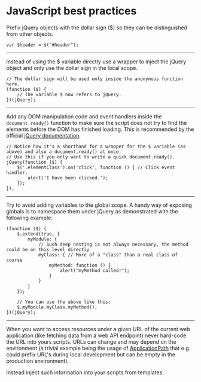 # JavaScript best practices



Prefix jQuery objects with the dollar sign ($) so they can be distinguished from other objects.

    var $header = $("#header");

----------

Instead of using the $ variable directly use a wrapper to inject the jQuery object and only use the dollar sign in the local scope.

    // The dollar sign will be used only inside the anonymous function here.
    (function ($) {
        // The variable $ now refers to jQuery.
    })(jQuery);

----------

Add any DOM manipulation code and event handlers inside the `document.ready()` function to make sure the script does not try to find the elements before the DOM has finished loading. This is recommended by the official [jQuery documentation](https://api.jquery.com/ready/).

    // Notice how it's a shorthand for a wrapper for the $ variable (as above) and also a document.ready() at once.
    // Use this if you only want to write a quick document.ready().
    jQuery(function ($) {
        $('.elementClass').on('click', function () { // Click event handler.
            alert('I have been clicked.');
        });
    });
    
----------

Try to avoid adding variables to the global scope. A handy way of exposing globals is to namespace them under jQuery as demonstrated with the following example:
    
    (function ($) {
        $.extend(true, {
            myModule: {
                // Such deep nesting is not always necessary, the method could be on this level directly
                myClass: { // More of a "class" than a real class of course
                    myMethod: function () {
                        alert("myMethod called!");
                    }
                }
            }
        });

        // You can use the above like this:
        $.myModule.myClass.myMethod();
    })(jQuery);

----------

When you want to access resources under a given URL of the current web application (like fetching data from a web API endpoint) never hard-code the URL into yours scripts. URLs can change and may depend on the environment (a trivial example being the usage of [ApplicationPath](http://msdn.microsoft.com/en-us/library/system.web.httprequest.applicationpath%28v=vs.110%29.aspx) that e.g. could prefix URL's during local development but can be empty in the production environment).

Instead inject such information into your scripts from templates.